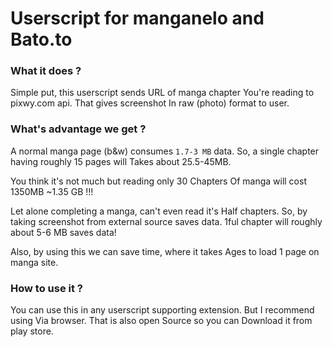 # Userscript for manganelo and Bato.to
### What it does ?
Simple put, this userscript sends URL of manga chapter 
You're reading to pixwy.com api. That gives screenshot
In raw (photo) format to user.

### What's advantage we get ?
A normal manga page (b&w) consumes `1.7-3 MB` data.
So, a single chapter having roughly 15 pages will 
Takes about 25.5-45MB.

You think it's not much but reading only 30 Chapters 
Of manga will cost 1350MB ~1.35 GB !!!

Let alone completing a manga, can't even read it's 
Half chapters.
 So, by taking screenshot from external source saves data.
1ful chapter will roughly about 5-6 MB saves data!

Also, by using this we can save time, where it takes 
Ages to load 1 page on manga site.

### How to use it ?
You can use this in any userscript supporting extension.
But I recommend using Via browser. That is also open 
Source so you can Download it from play store.
